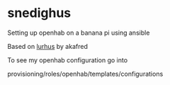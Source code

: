 # snedighus
Setting up openhab on a banana pi using ansible

Based on [lurhus](https://github.com/akafred/lurhus) by akafred

To see my openhab configuration go into 

provisioning/roles/openhab/templates/configurations